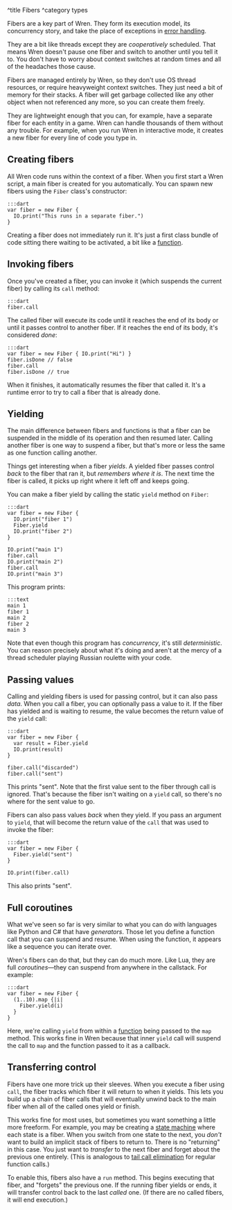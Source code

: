 ^title Fibers
^category types

Fibers are a key part of Wren. They form its execution model, its concurrency
story, and take the place of exceptions in [error
handling](error-handling.html).

They are a bit like threads except they are *cooperatively* scheduled. That
means Wren doesn't pause one fiber and switch to another until you tell it to.
You don't have to worry about context switches at random times and all of the
headaches those cause.

Fibers are managed entirely by Wren, so they don't use OS thread resources, or
require heavyweight context switches. They just need a bit of memory for their
stacks. A fiber will get garbage collected like any other object when not
referenced any more, so you can create them freely.

They are lightweight enough that you can, for example, have a separate fiber
for each entity in a game. Wren can handle thousands of them without any
trouble. For example, when you run Wren in interactive mode, it creates a new
fiber for every line of code you type in.

## Creating fibers

All Wren code runs within the context of a fiber. When you first start a Wren
script, a main fiber is created for you automatically. You can spawn new fibers
using the `Fiber` class's constructor:

    :::dart
    var fiber = new Fiber {
      IO.print("This runs in a separate fiber.")
    }

Creating a fiber does not immediately run it. It's just a first class bundle of
code sitting there waiting to be activated, a bit like a
[function](functions.html).

## Invoking fibers

Once you've created a fiber, you can invoke it (which suspends the current
fiber) by calling its `call` method:

    :::dart
    fiber.call

The called fiber will execute its code until it reaches the end of its body or
until it passes control to another fiber. If it reaches the end of its body,
it's considered *done*:

    :::dart
    var fiber = new Fiber { IO.print("Hi") }
    fiber.isDone // false
    fiber.call
    fiber.isDone // true

When it finishes, it automatically resumes the fiber that called it. It's a
runtime error to try to call a fiber that is already done.

## Yielding

The main difference between fibers and functions is that a fiber can be
suspended in the middle of its operation and then resumed later. Calling
another fiber is one way to suspend a fiber, but that's more or less the same
as one function calling another.

Things get interesting when a fiber *yields*. A yielded fiber passes control
*back* to the fiber that ran it, but *remembers where it is*. The next time the
fiber is called, it picks up right where it left off and keeps going.

You can make a fiber yield by calling the static `yield` method on `Fiber`:

    :::dart
    var fiber = new Fiber {
      IO.print("fiber 1")
      Fiber.yield
      IO.print("fiber 2")
    }

    IO.print("main 1")
    fiber.call
    IO.print("main 2")
    fiber.call
    IO.print("main 3")

This program prints:

    :::text
    main 1
    fiber 1
    main 2
    fiber 2
    main 3

Note that even though this program has *concurrency*, it's still
*deterministic*. You can reason precisely about what it's doing and aren't at
the mercy of a thread scheduler playing Russian roulette with your code.

## Passing values

Calling and yielding fibers is used for passing control, but it can also pass
*data*. When you call a fiber, you can optionally pass a value to it. If the
fiber has yielded and is waiting to resume, the value becomes the return value
of the `yield` call:

    :::dart
    var fiber = new Fiber {
      var result = Fiber.yield
      IO.print(result)
    }

    fiber.call("discarded")
    fiber.call("sent")

This prints "sent". Note that the first value sent to the fiber through call is
ignored. That's because the fiber isn't waiting on a `yield` call, so there's
no where for the sent value to go.

Fibers can also pass values *back* when they yield. If you pass an argument to
`yield`, that will become the return value of the `call` that was used to
invoke the fiber:

    :::dart
    var fiber = new Fiber {
      Fiber.yield("sent")
    }

    IO.print(fiber.call)

This also prints "sent".

## Full coroutines

What we've seen so far is very similar to what you can do with languages like
Python and C# that have *generators*. Those let you define a function call that
you can suspend and resume. When using the function, it appears like a sequence
you can iterate over.

Wren's fibers can do that, but they can do much more. Like Lua, they are full
*coroutines*&mdash;they can suspend from anywhere in the callstack. For
example:

    :::dart
    var fiber = new Fiber {
      (1..10).map {|i|
        Fiber.yield(i)
      }
    }

Here, we're calling `yield` from within a [function](functions.html) being
passed to the `map` method. This works fine in Wren because that inner `yield`
call will suspend the call to `map` and the function passed to it as a
callback.

## Transferring control

Fibers have one more trick up their sleeves. When you execute a fiber using
`call`, the fiber tracks which fiber it will return to when it yields. This
lets you build up a chain of fiber calls that will eventually unwind back to
the main fiber when all of the called ones yield or finish.

This works fine for most uses, but sometimes you want something a little more
freeform. For example, you may be creating a [state
machine](http://en.wikipedia.org/wiki/Finite-state_machine) where each state is
a fiber. When you switch from one state to the next, you *don't* want to build
an implicit stack of fibers to return to. There is no "returning" in this case.
You just want to *transfer* to the next fiber and forget about the previous one
entirely. (This is analogous to [tail call
elimination](http://en.wikipedia.org/wiki/Tail_call) for regular function
calls.)

To enable this, fibers also have a `run` method. This begins executing that
fiber, and "forgets" the previous one. If the running fiber yields or ends, it
will transfer control back to the last *called* one. (If there are no called
fibers, it will end execution.)
